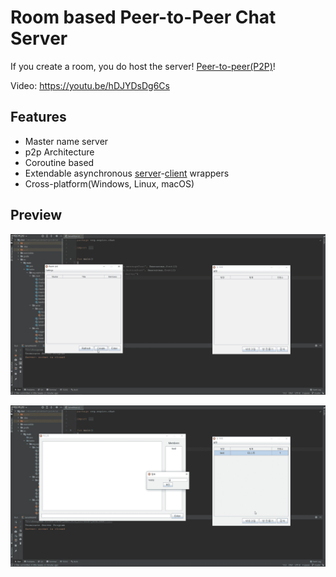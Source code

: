 # Room based Peer-to-Peer Chat Server

If you create a room, you do host the server! [Peer-to-peer(P2P)](https://en.wikipedia.org/wiki/Peer-to-peer)!

Video: https://youtu.be/hDJYDsDg6Cs

## Features
- Master name server
- p2p Architecture
- Coroutine based 
- Extendable asynchronous [server](https://github.com/Sopiro/Room-based-p2p-chat/blob/master/src/main/kotlin/org/sopiro/chat/server/Server.kt)-[client](https://github.com/Sopiro/Room-based-p2p-chat/blob/master/src/main/kotlin/org/sopiro/chat/client/Client.kt) wrappers  
- Cross-platform(Windows, Linux, macOS)  

## Preview

![img](.github/preview1.gif)

![img](.github/preview2.gif)
